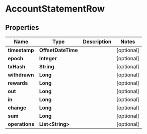

# AccountStatementRow


## Properties

| Name | Type | Description | Notes |
|------------ | ------------- | ------------- | -------------|
|**timestamp** | **OffsetDateTime** |  |  [optional] |
|**epoch** | **Integer** |  |  [optional] |
|**txHash** | **String** |  |  [optional] |
|**withdrawn** | **Long** |  |  [optional] |
|**rewards** | **Long** |  |  [optional] |
|**out** | **Long** |  |  [optional] |
|**in** | **Long** |  |  [optional] |
|**change** | **Long** |  |  [optional] |
|**sum** | **Long** |  |  [optional] |
|**operations** | **List&lt;String&gt;** |  |  [optional] |



